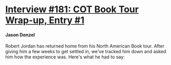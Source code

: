 # [Interview #181: COT Book Tour Wrap-up, Entry #1](https://www.theoryland.com/intvmain.php?i=181#1)

#### Jason Denzel

Robert Jordan has returned home from his North American Book tour. After giving him a few weeks to get settled in, we've tracked him down and asked him how the experience was. Here's what he had to say:

